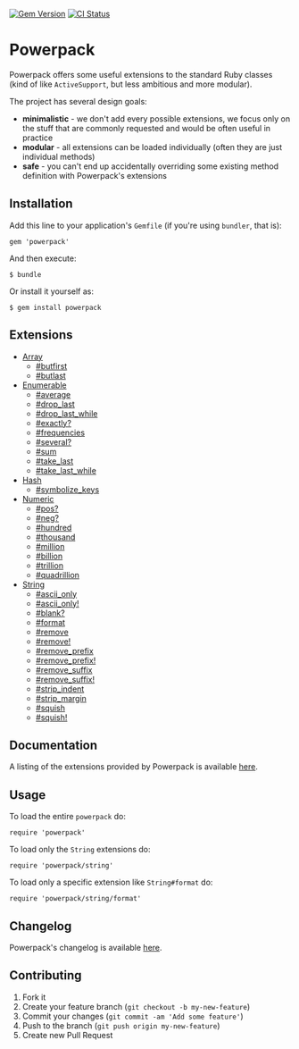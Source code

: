 [![Gem Version](https://badge.fury.io/rb/powerpack.svg)](http://badge.fury.io/rb/powerpack)
[![CI Status](https://github.com/bbatsov/powerpack/workflows/Tests/badge.svg?branch=master)](https://github.com/bbatsov/powerpack/actions?query=workflow%3ATests)

# Powerpack

Powerpack offers some useful extensions to the standard Ruby classes
(kind of like `ActiveSupport`, but less ambitious and more modular).

The project has several design goals:

* **minimalistic** - we don't add every possible extensions, we focus only
  on the stuff that are commonly requested and would be often useful in practice
* **modular** - all extensions can be loaded individually (often they are just individual methods)
* **safe** - you can't end up accidentally overriding some existing method definition with Powerpack's extensions

## Installation

Add this line to your application's `Gemfile` (if you're using `bundler`, that is):

    gem 'powerpack'

And then execute:

    $ bundle

Or install it yourself as:

    $ gem install powerpack

## Extensions

* [Array](http://rdoc.info/gems/powerpack/Array)
    * [#butfirst](http://rdoc.info/gems/powerpack/Array#butfirst-instance_method)
    * [#butlast](http://rdoc.info/gems/powerpack/Array#butlast-instance_method)
* [Enumerable](http://rdoc.info/gems/powerpack/Enumerable)
    * [#average](http://rdoc.info/gems/powerpack/Enumerable#average-instance_method)
    * [#drop_last](http://rdoc.info/gems/powerpack/Enumerable#drop_last-instance_method)
    * [#drop_last_while](http://rdoc.info/gems/powerpack/Enumerable#drop_last_while-instance_method)
    * [#exactly?](http://rdoc.info/gems/powerpack/Enumerable#exactly?-instance_method)
    * [#frequencies](http://rdoc.info/gems/powerpack/Enumerable#frequencies-instance_method)
    * [#several?](http://rdoc.info/gems/powerpack/Enumerable#several?-instance_method)
    * [#sum](http://rdoc.info/gems/powerpack/Enumerable#sum-instance_method)
    * [#take_last](http://rdoc.info/gems/powerpack/Enumerable#take_last-instance_method)
    * [#take_last_while](http://rdoc.info/gems/powerpack/Enumerable#take_last_while-instance_method)
* [Hash](http://rdoc.info/gems/powerpack/Hash)
    * [#symbolize_keys](http://rdoc.info/gems/powerpack/Hash#symbolize_keys-instance_method)
* [Numeric](http://rdoc.info/gems/powerpack/Numeric)
    * [#pos?](http://rdoc.info/gems/powerpack/Numeric#pos?-instance_method)
    * [#neg?](http://rdoc.info/gems/powerpack/Numeric#neg?-instance_method)
    * [#hundred](http://rdoc.info/gems/powerpack/Numeric#hundred-instance_method)
    * [#thousand](http://rdoc.info/gems/powerpack/Numeric#thousand-instance_method)
    * [#million](http://rdoc.info/gems/powerpack/Numeric#million-instance_method)
    * [#billion](http://rdoc.info/gems/powerpack/Numeric#billion-instance_method)
    * [#trillion](http://rdoc.info/gems/powerpack/Numeric#trillion-instance_method)
    * [#quadrillion](http://rdoc.info/gems/powerpack/Numeric#quadrillion-instance_method)
* [String](http://rdoc.info/gems/powerpack/String)
    * [#ascii_only](http://rdoc.info/gems/powerpack/String#ascii_only-instance_method)
    * [#ascii_only!](http://rdoc.info/gems/powerpack/String#ascii_only!-instance_method)
    * [#blank?](http://rdoc.info/gems/powerpack/String#blank?-instance_method)
    * [#format](http://rdoc.info/gems/powerpack/String#format-instance_method)
    * [#remove](http://rdoc.info/gems/powerpack/String#remove-instance_method)
    * [#remove!](http://rdoc.info/gems/powerpack/String#remove!-instance_method)
    * [#remove_prefix](http://rdoc.info/gems/powerpack/String#remove_prefix-instance_method)
    * [#remove_prefix!](http://rdoc.info/gems/powerpack/String#remove_prefix!-instance_method)
    * [#remove_suffix](http://rdoc.info/gems/powerpack/String#remove_suffix-instance_method)
    * [#remove_suffix!](http://rdoc.info/gems/powerpack/String#remove_suffix!-instance_method)
    * [#strip_indent](http://rdoc.info/gems/powerpack/String#strip_indent-instance_method)
    * [#strip_margin](http://rdoc.info/gems/powerpack/String#strip_margin-instance_method)
    * [#squish](http://rdoc.info/gems/powerpack/String#squish-instance_method)
    * [#squish!](http://rdoc.info/gems/powerpack/String#squish!-instance_method)

## Documentation

A listing of the extensions provided by Powerpack is available
[here](http://rdoc.info/gems/powerpack).

## Usage

To load the entire `powerpack` do:

```
require 'powerpack'
```

To load only the `String` extensions do:

```
require 'powerpack/string'
```

To load only a specific extension like `String#format` do:

```
require 'powerpack/string/format'
```

## Changelog

Powerpack's changelog is available [here](CHANGELOG.md).

## Contributing

1. Fork it
2. Create your feature branch (`git checkout -b my-new-feature`)
3. Commit your changes (`git commit -am 'Add some feature'`)
4. Push to the branch (`git push origin my-new-feature`)
5. Create new Pull Request
